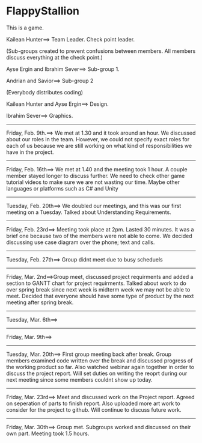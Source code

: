 # FlappyStallion
This is a game.

Kailean Hunter==> Team Leader. Check point leader.

(Sub-groups created to prevent confusions between members. All members discuss everything at the check point.)

Ayse Ergin and Ibrahim Sever==> Sub-group 1. 

Andrian and Savior==> Sub-group 2

(Everybody distributes coding)

Kailean Hunter and Ayse Ergin==> Design.

Ibrahim Sever==> Graphics.
______________________________________________________________________________________________________________________________________
Friday, Feb. 9th.==> We met at 1.30 and it took around an hour. We discussed about our roles in the team. However, we could not specify exact roles for each of us because we are still working on what kind of responsibilities we have in the project.
______________________________________________________________________________________________________________________________________
Friday, Feb. 16th==> We met at 1.40 and the meeting took 1 hour. A couple member stayed longer to discuss further. We need to check other game tutorial videos to make sure we are not wasting our time. Maybe other languages or platforms such as C# and Unity
______________________________________________________________________________________________________________________________________
Tuesday, Feb. 20th==> We doubled our meetings, and this was our first meeting on a Tuesday. Talked about Understanding Requirements.
______________________________________________________________________________________________________________________________________
Friday, Feb. 23rd==> Meeting took place at 2pm. Lasted 30 minutes. It was a brief one because two of the members were not able to come. We decided discussing use case diagram over the phone; text and calls.
______________________________________________________________________________________________________________________________________
Tuesday, Feb. 27th==> Group didnt meet due to busy scheduels
______________________________________________________________________________________________________________________________________
Friday, Mar. 2nd==>Group meet, discussed project requirments and added a section to GANTT chart for project requirments. Talked about work to do over spring break since next week is midterm week we may not be able to meet. Decided that everyone should have some type of product by the next meeting after spring break.
______________________________________________________________________________________________________________________________________
Tuesday, Mar. 6th==>
______________________________________________________________________________________________________________________________________
Friday, Mar. 9th==>
______________________________________________________________________________________________________________________________________
Tuesday, Mar. 20th==> First group meeting back after break. Group members examined code written over the break and discussed progress of the working product so far. Also watched webinar again together in order to discuss the project report. Will set duties on writing the reoprt during our next meeting since some members couldnt show up today. 
______________________________________________________________________________________________________________________________________
Friday, Mar. 23rd==> Meet and discussed work on the Project report. Agreed on seperation of parts to finish report. Also uploaded more art work to consider for the project to github. Will continue to discuss future work.
______________________________________________________________________________________________________________________________________
Friday, Mar. 30th==> Group met. Subgroups worked and discussed on their own part. Meeting took 1.5 hours.

